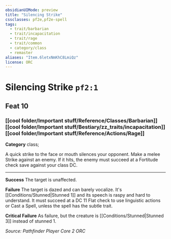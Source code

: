 ```yaml
---
obsidianUIMode: preview
title: "Silencing Strike"
cssclasses: pf2e,pf2e-spell
tags:
  - trait/barbarian
  - trait/incapacitation
  - trait/rage
  - trait/common
  - category/class
  - remaster
aliases: "Item.6letxNmKhC8LmiQz"
license: ORC
---
```

# Silencing Strike `pf2:1`
## Feat 10
### [[cool folder/Important stuff/Reference/Classes/Barbarian]][[cool folder/Important stuff/Bestiary/zz_traits/incapacitation]][[cool folder/Important stuff/Reference/Actions/Rage]]

**Category** class; 




A quick strike to the face or mouth silences your opponent. Make a melee Strike against an enemy. If it hits, the enemy must succeed at a Fortitude check save against your class DC.

* * *

**Success** The target is unaffected.

**Failure** The target is dazed and can barely vocalize. It's [[Conditions/Stunned|Stunned 1]] and its speech is raspy and hard to understand. It must succeed at a DC 11 Flat check to use linguistic actions or Cast a Spell, unless the spell has the subtle trait.

**Critical Failure** As failure, but the creature is [[Conditions/Stunned|Stunned 3]] instead of stunned 1.

*Source: Pathfinder Player Core 2*
*ORC*